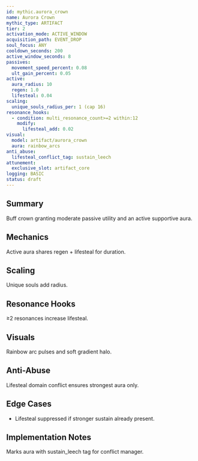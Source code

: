 ```yaml
---
id: mythic.aurora_crown
name: Aurora Crown
mythic_type: ARTIFACT
tier: 2
activation_mode: ACTIVE_WINDOW
acquisition_path: EVENT_DROP
soul_focus: ANY
cooldown_seconds: 200
active_window_seconds: 8
passives:
  movement_speed_percent: 0.08
  ult_gain_percent: 0.05
active:
  aura_radius: 10
  regen: 1.0
  lifesteal: 0.04
scaling:
  unique_souls_radius_per: 1 (cap 16)
resonance_hooks:
  - condition: multi_resonance_count>=2 within:12
    modify:
      lifesteal_add: 0.02
visual:
  model: artifact/aurora_crown
  aura: rainbow_arcs
anti_abuse:
  lifesteal_conflict_tag: sustain_leech
attunement:
  exclusive_slot: artifact_core
logging: BASIC
status: draft
---
```

## Summary
Buff crown granting moderate passive utility and an active supportive aura.

## Mechanics
Active aura shares regen + lifesteal for duration.

## Scaling
Unique souls add radius.

## Resonance Hooks
≥2 resonances increase lifesteal.

## Visuals
Rainbow arc pulses and soft gradient halo.

## Anti-Abuse
Lifesteal domain conflict ensures strongest aura only.

## Edge Cases
* Lifesteal suppressed if stronger sustain already present.

## Implementation Notes
Marks aura with sustain_leech tag for conflict manager.
